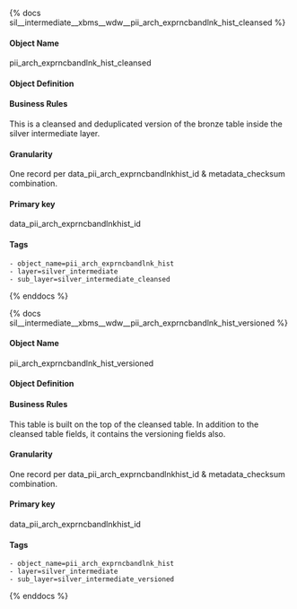 {% docs sil__intermediate__xbms__wdw__pii_arch_exprncbandlnk_hist_cleansed %}

#### Object Name
pii_arch_exprncbandlnk_hist_cleansed

#### Object Definition


#### Business Rules
This is a cleansed and deduplicated version of the bronze table inside the silver intermediate layer.

#### Granularity
One record per data_pii_arch_exprncbandlnkhist_id & metadata_checksum combination.

#### Primary key
data_pii_arch_exprncbandlnkhist_id

#### Tags
    - object_name=pii_arch_exprncbandlnk_hist
    - layer=silver_intermediate
    - sub_layer=silver_intermediate_cleansed

{% enddocs %}

{% docs sil__intermediate__xbms__wdw__pii_arch_exprncbandlnk_hist_versioned %}

#### Object Name
pii_arch_exprncbandlnk_hist_versioned

#### Object Definition


#### Business Rules
This table is built on the top of the cleansed table. In addition to the cleansed table fields, it contains the versioning fields also.

#### Granularity
One record per data_pii_arch_exprncbandlnkhist_id & metadata_checksum combination.

#### Primary key
data_pii_arch_exprncbandlnkhist_id

#### Tags
    - object_name=pii_arch_exprncbandlnk_hist
    - layer=silver_intermediate
    - sub_layer=silver_intermediate_versioned

{% enddocs %}